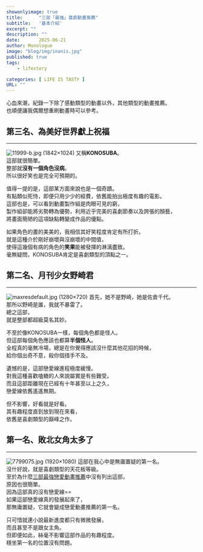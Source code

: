 ```yaml
---
showonlyimage: true
title:      "三部「最強」喜劇動畫推薦"
subtitle:   '基本介紹'
excerpt: ""
description: ""
date:       2025-06-21
author: Monologue    
image: "blog/img/inanis.jpg"
published: true 
tags:
    - lifestory

categories: [ LIFE IS TASTY ]
URL: ""
---
```


心血來潮，紀錄一下除了感動類型的動畫以外，其他類型的動畫推薦。  
也順便讓我偶爾想重刷動畫時可以參考。  

## 第三名、為美好世界獻上祝福
***
![11999-b.jpg (1842×1024)](https://img.linetv.tw/large/drama/11999-b.jpg)
又稱**KONOSUBA**。  
這部就很簡單。  
整部就**沒有一個角色沒病**。  
所以很好笑也是完全可預期的。  
  
值得一提的是，這部某方面來說也是一個奇蹟。  
有點類似死恃，即便只用少少的經費，依舊能拍出極度有趣的電影。  
這部也是，可以看到動畫製作組是肉眼可見的窮，  
製作組卻能將劣勢轉為優勢，利用近乎完美的喜劇節奏以及誇張的顏藝，  
將畫面簡陋的這項缺點轉變成作品的優點。  
  
如果角色的畫的美美的，我相信其好笑程度肯定有所打折。  
就是這種介於剛好崩壞與沒崩壞的中間值，  
使得這幾個有病的角色的**笑果**能被發揮的淋漓盡致。  
毫無疑問，KONOSUBA肯定是喜劇類型的頂點之一。  

## 第二名、月刊少女野崎君
***
![maxresdefault.jpg (1280×720)](https://i.ytimg.com/vi/6hMNpsy5X9o/maxresdefault.jpg)
首先，她不是野崎，她是佐倉千代。  
那所以野崎是誰，我就不暴雷了。  
總之這部，  
就是整部都超級莫名其妙。  
  
不至於像KONOSUBA一樣，每個角色都是怪人。  
但這部每個角色應該也都算**半個怪人**。    
全程真的毫無冷場，總是在你覺得應該沒什麼其他花招的時候，  
給你個出奇不意，殺你個措手不及。  
  
遺憾的是，這部戀愛線進程極度緩慢。  
對我這種喜歡嗑糖的人來說屬實是有些難受。  
而且這部距離現在已經有十年甚至以上之久，  
戀愛線依舊遙遙無期。  
  
但不影響，好看就是好看。  
其有趣程度直到放到現在來看，  
依舊是喜劇類型的巔峰之作。

## 第一名、敗北女角太多了
***
![7799075.jpg (1920×1080)](https://cdn2.ettoday.net/images/7799/7799075.jpg)
這部在我心中是無庸置疑的第一名。  
沒什好說，就是喜劇類型的天花板等級。  
至於為什麼[三部最強戀愛動畫推薦](/blog/anime/2025-06-21-動畫推薦14/)中沒有列出這部，  
原因也很簡單。  
因為這部真的沒有戀愛線==  
如果這部戀愛線真的發展起來了，  
那無庸置疑，它就會變成戀愛動畫推薦的第一名。  
  
只可惜就連小說最新進度都只有微微發展，  
而且甚至不是跟女主角。  
但即便如此，絲毫不影響這部作品的有趣程度。  
穩坐第一名的位置沒有問題。  
<!--more-->
